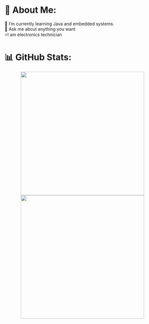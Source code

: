 # 💫 About Me:
🌱 I’m currently learning Java and embedded systems.<br>💬 Ask me about anything you want<br>⚡I am electronics technician 

# 📊 GitHub Stats:
<p align = "center">
<img width="400" src="https://github-readme-stats.vercel.app/api?username=DoriXon55&theme=gotham&hide_border=false&include_all_commits=true&count_private=true"><br/>
<img width="400" src="https://github-readme-stats.vercel.app/api/top-langs/?username=DoriXon55&theme=gotham&hide_border=false&include_all_commits=true&count_private=true&layout=compact">
</p>
